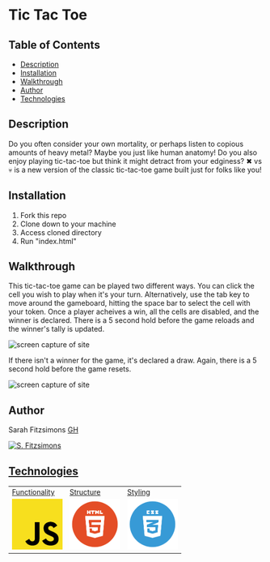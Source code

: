 # Tic Tac Toe

## Table of Contents
* [Description](#description)
* [Installation](#installation)
* [Walkthrough](#walkthrough)
* [Author](#author)
* [Technologies](#technologies)

## Description

Do you often consider your own mortality, or perhaps listen to copious amounts of heavy metal? Maybe you just like human anatomy! 
Do you also enjoy playing tic-tac-toe but think it might detract from your edginess? 
✖︎ vs 💀 is a new version of the classic tic-tac-toe game built just for folks like you! 

## Installation
1. Fork this repo
2. Clone down to your machine
3. Access cloned directory
4. Run "index.html"

## Walkthrough
This tic-tac-toe game can be played two different ways. You can click the cell you wish to play when it's your turn. Alternatively, use the tab key to move around the gameboard, hitting the space bar to select the cell with your token. Once a player acheives a win, all the cells are disabled, and the winner is declared. There is a 5 second hold before the game reloads and the winner's tally is updated. 

![screen capture of site](https://media.giphy.com/media/ohJuJ2wK243hBeTphM/giphy.gif)

If there isn't a winner for the game, it's declared a draw. Again, there is a 5 second hold before the game resets. 

![screen capture of site](https://media.giphy.com/media/ZQmbvdRylfb4AgRJMB/giphy.gif)


## Author

Sarah Fitzsimons <a href="https://github.com/sme93">GH


<img src="https://avatars.githubusercontent.com/u/74980483?s=400&u=666d5f139d0c221d8555a16e7f1b99069b6b9b0b&v=4" alt="S. Fitzsimons" width="125" height="auto" />

## Technologies

<table>
    <tr>
        <td>Functionality</td>
        <td>Structure</td>
        <td>Styling</td>
    </tr>
    </tr>
        <td><img src="./images/readme/js-icon.png" alt="javascript" width="100" height="auto" /></td>
        <td><img src="./images/readme/html-logo.png" alt="html" width="100" height="auto" /></td>
        <td><img src="./images/readme/css-logo.png" alt="css" width="100" height="auto" /></td>
    </tr>
</table>